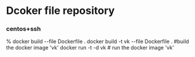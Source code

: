 # Dcoker file repository
### centos+ssh

% docker build --file Dockerfile .
docker build -t vk --file Dockerfile . #build the docker image 'vk'
docker run -t -d vk # run the docker image 'vk'
